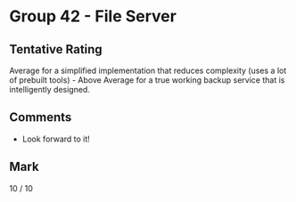 # Group 42 - File Server

## Tentative Rating
Average for a simplified implementation that reduces complexity (uses a lot of prebuilt tools) - Above Average for a true working backup service that is intelligently designed.

## Comments
 - Look forward to it!

## Mark
10 / 10